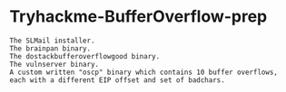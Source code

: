 # Tryhackme-BufferOverflow-prep
    The SLMail installer.
    The brainpan binary.
    The dostackbufferoverflowgood binary.
    The vulnserver binary.
    A custom written "oscp" binary which contains 10 buffer overflows, each with a different EIP offset and set of badchars.
